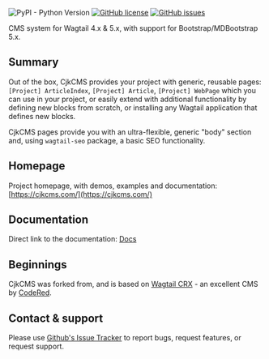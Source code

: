 ![PyPI - Python Version](https://img.shields.io/pypi/pyversions/wagtail-cjkcms)
[![GitHub license](https://img.shields.io/github/license/cjkpl/wagtail-cjkcms)](https://github.com/cjkpl/wagtail-cjkcms/blob/main/LICENSE)
[![GitHub issues](https://img.shields.io/github/issues/cjkpl/wagtail-cjkcms)](https://github.com/cjkpl/wagtail-cjkcms/issues) 

CMS system for Wagtail 4.x & 5.x, with support for Bootstrap/MDBootstrap 5.x. 

## Summary

Out of the box, CjkCMS provides your project with generic, reusable pages:
`[Project] ArticleIndex`, `[Project] Article`, `[Project] WebPage` which you can use in your project, or easily extend with additional functionality by defining new blocks from scratch, or installing any Wagtail application that defines new blocks. 

CjkCMS pages provide you with an ultra-flexible, generic "body" section and, using `wagtail-seo` package, a basic SEO functionality.

## Homepage
Project homepage, with demos, examples and documentation: [https://cjkcms.com/](https://cjkcms.com/)

## Documentation
Direct link to the documentation: [Docs](https://cjkcms.readthedocs.io/en/latest/)

## Beginnings
CjkCMS was forked from, and is based on [Wagtail CRX](https://github.com/coderedcorp/coderedcms) - an excellent CMS by [CodeRed](https://www.coderedcorp.com/).

## Contact & support
Please use [Github's Issue Tracker](https://github.com/cjkpl/wagtail-cjkcms/issues) to report bugs, request features, or request support.